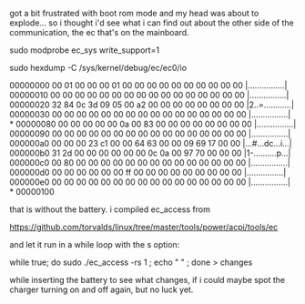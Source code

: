 got a bit frustrated with boot rom mode and my head was about to explode...
so i thought i'd see what i can find out about the other side of the communication,
the ec that's on the mainboard.

sudo modprobe ec_sys write_support=1

  sudo hexdump -C /sys/kernel/debug/ec/ec0/io

  00000000  00 01 00 00 00 01 00 00  00 00 00 00 00 00 00 00  |................|
  00000010  00 00 00 00 00 00 00 00  00 00 00 00 00 00 00 00  |................|
  00000020  32 84 0c 3d 09 05 00 a2  00 00 00 00 00 00 00 00  |2..=............|
  00000030  00 00 00 00 00 00 00 00  00 00 00 00 00 00 00 00  |................|
  *
  00000080  00 00 00 00 00 0a 00 83  00 00 00 00 00 00 00 00  |................|
  00000090  00 00 00 00 00 00 00 00  00 00 00 00 00 00 00 00  |................|
  000000a0  00 00 00 23 c1 00 00 64  63 00 00 09 69 17 00 00  |...#...dc...i...|
  000000b0  31 2d 00 00 00 00 00 00  0c 0a 00 97 70 00 00 00  |1-..........p...|
  000000c0  00 80 00 00 00 00 00 00  00 00 00 00 00 00 00 00  |................|
  000000d0  00 00 00 00 00 00 ff 00  00 00 00 00 00 00 00 00  |................|
  000000e0  00 00 00 00 00 00 00 00  00 00 00 00 00 00 00 00  |................|
  *
  00000100


that is without the battery. i compiled ec_access from 

https://github.com/torvalds/linux/tree/master/tools/power/acpi/tools/ec

and let it run in a while loop with the s option:

while true; do sudo ./ec_access -rs 1 ; echo " " ; done > changes

while inserting the battery to see what changes, if i could maybe spot the charger
turning on and off again, but no luck yet.
